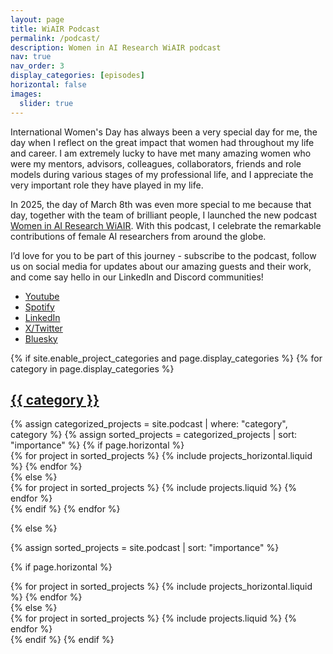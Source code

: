 ```yaml
---
layout: page
title: WiAIR Podcast
permalink: /podcast/
description: Women in AI Research WiAIR podcast
nav: true
nav_order: 3
display_categories: [episodes]
horizontal: false
images:
  slider: true
---
```

<style>
.swiper-img-small {
  max-width: 400px;
  height: auto;
  margin: 0 auto;
  display: block;
}
</style>

International Women's Day has always been a very special day for me, the day when I reflect on the great impact that women had throughout my life and career. I am extremely lucky to have met many amazing women who were my mentors, advisors, colleagues, collaborators, friends and role models during various stages of my professional life, and I appreciate the very important role they have played in my life.

In 2025, the day of March 8th was even more special to me because that day, together with the team of brilliant people, I launched the new podcast [Women in AI Research WiAIR](https://women-in-ai-research.github.io/). With this podcast, I celebrate the remarkable contributions of female AI researchers from around the globe.

I’d love for you to be part of this journey - subscribe to the podcast, follow us on social media for updates about our amazing guests and their work, and come say hello in our LinkedIn and Discord communities!

- [Youtube](https://www.youtube.com/@WomeninAIResearch)
- [Spotify](https://open.spotify.com/show/51RJNlZarFTJXXIlz5Qx3M)
- [LinkedIn](https://www.linkedin.com/company/women-in-ai-research)
- [X/Twitter](https://x.com/WiAIR_podcast)
- [Bluesky](https://bsky.app/profile/wiair.bsky.social)

<!-- pages/podcast.md -->
<div class="projects">
{% if site.enable_project_categories and page.display_categories %}
  <!-- Display categorized projects -->
  {% for category in page.display_categories %}
  <a id="{{ category }}" href=".#{{ category }}">
    <h2 class="category">{{ category }}</h2>
  </a>
  {% assign categorized_projects = site.podcast | where: "category", category %}
  {% assign sorted_projects = categorized_projects | sort: "importance" %}
  <!-- Generate cards for each project -->
  {% if page.horizontal %}
  <div class="container">
    <div class="row row-cols-1 row-cols-md-2">
    {% for project in sorted_projects %}
      {% include projects_horizontal.liquid %}
    {% endfor %}
    </div>
  </div>
  {% else %}
  <div class="row row-cols-1 row-cols-md-3">
    {% for project in sorted_projects %}
      {% include projects.liquid %}
    {% endfor %}
  </div>
  {% endif %}
  {% endfor %}

{% else %}

<!-- Display projects without categories -->

{% assign sorted_projects = site.podcast | sort: "importance" %}

  <!-- Generate cards for each project -->

{% if page.horizontal %}

  <div class="container">
    <div class="row row-cols-1 row-cols-md-2">
    {% for project in sorted_projects %}
      {% include projects_horizontal.liquid %}
    {% endfor %}
    </div>
  </div>
  {% else %}
  <div class="row row-cols-1 row-cols-md-3">
    {% for project in sorted_projects %}
      {% include projects.liquid %}
    {% endfor %}
  </div>
  {% endif %}
{% endif %}
</div>
